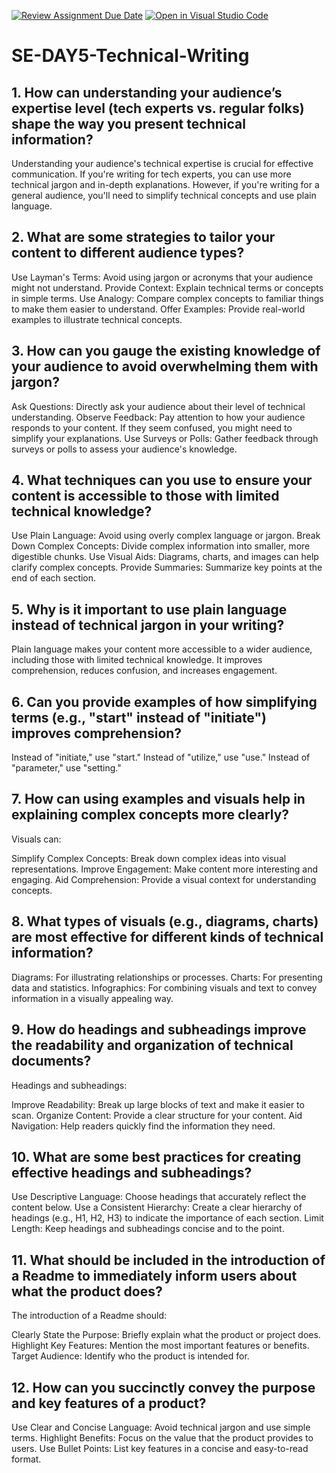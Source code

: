 [![Review Assignment Due Date](https://classroom.github.com/assets/deadline-readme-button-22041afd0340ce965d47ae6ef1cefeee28c7c493a6346c4f15d667ab976d596c.svg)](https://classroom.github.com/a/zsAR-pyY)
[![Open in Visual Studio Code](https://classroom.github.com/assets/open-in-vscode-2e0aaae1b6195c2367325f4f02e2d04e9abb55f0b24a779b69b11b9e10269abc.svg)](https://classroom.github.com/online_ide?assignment_repo_id=15682284&assignment_repo_type=AssignmentRepo)
# SE-DAY5-Technical-Writing
## 1. How can understanding your audience’s expertise level (tech experts vs. regular folks) shape the way you present technical information?
Understanding your audience's technical expertise is crucial for effective communication. If you're writing for tech experts, you can use more technical jargon and in-depth explanations. However, if you're writing for a general audience, you'll need to simplify technical concepts and use plain language.
## 2. What are some strategies to tailor your content to different audience types?
Use Layman's Terms: Avoid using jargon or acronyms that your audience might not understand.
Provide Context: Explain technical terms or concepts in simple terms.
Use Analogy: Compare complex concepts to familiar things to make them easier to understand.
Offer Examples: Provide real-world examples to illustrate technical concepts.
## 3. How can you gauge the existing knowledge of your audience to avoid overwhelming them with jargon?
Ask Questions: Directly ask your audience about their level of technical understanding.
Observe Feedback: Pay attention to how your audience responds to your content. If they seem confused, you might need to simplify your explanations.
Use Surveys or Polls: Gather feedback through surveys or polls to assess your audience's knowledge.

## 4. What techniques can you use to ensure your content is accessible to those with limited technical knowledge?
Use Plain Language: Avoid using overly complex language or jargon.
Break Down Complex Concepts: Divide complex information into smaller, more digestible chunks.
Use Visual Aids: Diagrams, charts, and images can help clarify complex concepts.
Provide Summaries: Summarize key points at the end of each section.
## 5. Why is it important to use plain language instead of technical jargon in your writing?
Plain language makes your content more accessible to a wider audience, including those with limited technical knowledge. It improves comprehension, reduces confusion, and increases engagement.
## 6. Can you provide examples of how simplifying terms (e.g., "start" instead of "initiate") improves comprehension?
Instead of "initiate," use "start."
Instead of "utilize," use "use."
Instead of "parameter," use "setting."
## 7. How can using examples and visuals help in explaining complex concepts more clearly?
Visuals can:

Simplify Complex Concepts: Break down complex ideas into visual representations.
Improve Engagement: Make content more interesting and engaging.
Aid Comprehension: Provide a visual context for understanding concepts.
## 8. What types of visuals (e.g., diagrams, charts) are most effective for different kinds of technical information?
Diagrams: For illustrating relationships or processes.
Charts: For presenting data and statistics.
Infographics: For combining visuals and text to convey information in a visually appealing way.
## 9. How do headings and subheadings improve the readability and organization of technical documents?
Headings and subheadings:

Improve Readability: Break up large blocks of text and make it easier to scan.
Organize Content: Provide a clear structure for your content.
Aid Navigation: Help readers quickly find the information they need.
## 10. What are some best practices for creating effective headings and subheadings?
Use Descriptive Language: Choose headings that accurately reflect the content below.
Use a Consistent Hierarchy: Create a clear hierarchy of headings (e.g., H1, H2, H3) to indicate the importance of each section.
Limit Length: Keep headings and subheadings concise and to the point.
## 11. What should be included in the introduction of a Readme to immediately inform users about what the product does?
The introduction of a Readme should:

Clearly State the Purpose: Briefly explain what the product or project does.
Highlight Key Features: Mention the most important features or benefits.
Target Audience: Identify who the product is intended for.
## 12. How can you succinctly convey the purpose and key features of a product?
Use Clear and Concise Language: Avoid technical jargon and use simple terms.
Highlight Benefits: Focus on the value that the product provides to users.
Use Bullet Points: List key features in a concise and easy-to-read format.
